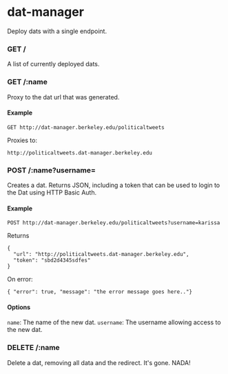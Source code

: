 # dat-manager

Deploy dats with a single endpoint.


### GET /

A list of currently deployed dats.

### GET /:name

Proxy to the dat url that was generated.

#### Example

```
GET http://dat-manager.berkeley.edu/politicaltweets
```

Proxies to:

```
http://politicaltweets.dat-manager.berkeley.edu
```

### POST /:name?username=<username>

Creates a dat. Returns JSON, including a token that can be used to login
to the Dat using HTTP Basic Auth.

#### Example

```
POST http://dat-manager.berkeley.edu/politicaltweets?username=karissa
```

Returns

```
{
  "url": "http://politicaltweets.dat-manager.berkeley.edu",
  "token": "sbd2d4345sdfes"
}
```

On error:
```
{ "error": true, "message": "the error message goes here.."}
```

#### Options
`name`: The name of the new dat.
`username`: The username allowing access to the new dat.

### DELETE /:name

Delete a dat, removing all data and the redirect. It's gone. NADA!
